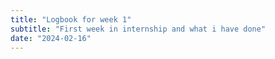 ```yaml
---
title: "Logbook for week 1" 
subtitle: "First week in internship and what i have done"
date: "2024-02-16"
---
```

